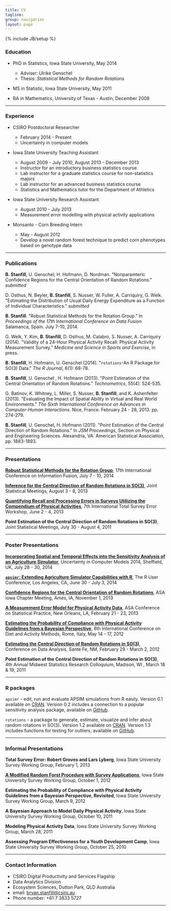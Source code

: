```yaml
---
title: CV
tagline:
group: navigation
layout: page
---
```

{% include JB/setup %}


### Education

* PhD in Statistics, Iowa State University, May 2014  
  * Adviser: Ulrike Genschel
  * Thesis: *Statistical Methods for Random Rotations*  
  
* MS in Statistic, Iowa State University,  May 2011  
  
* BA in Mathematics, University of Texas - Austin, December 2008  

----

### Experience

* CSIRO Postdoctoral Researcher 
  * February 2014 - Present
  * Uncertainty in computer models
  
  
* Iowa State University Teaching Assistant 
  * August 2009 - July 2010, August 2013 - December 2013
  * Instructor for an introductory business statistics course
  * Lab instructor for a graduate statistics course for non-statistics majors
  * Lab instructor for an advanced business statistics course
  * Statistics and Mathematics tutor for the Department of Athletics
  
* Iowa State University Research Assistant 
  * August 2010 - July 2013
  * Measurement error modelling with physical activity applications
  
* Monsanto - Corn Breeding Intern 
  * May - August 2012
  * Develop a novel random forest technique to predict corn phenotypes based on genotype data
  
----

### Publications

**B. Stanfill**, U. Genschel, H. Hofmann, D. Nordman.  "Nonparamteric Confidence Regions for the Central Orientation of Random Rotations." *submitted*

D. Osthus, N. Beyler, **B. Stanfill**, S. Nusser, W. Fuller, A. Carriquiry, G. Welk. "Estimating the Distribution of Usual Daily Energy Expenditure as a Function of Individual Characteristics." *submitted*

**B. Stanfill**. "Robust Statistical Methods for the Rotation Group." In *Proceedings of the 17th International Conference on Data Fusion* Salamanca, Spain. July 7-10, 2014.

G. Welk, Y. Kim, **B. Stanfill**, D. Osthus, M. Calabro, S. Nusser, A. Carriquiry (2014).  "Validity of a 24-Hour Physical Activity Recall: Physical Activity Measurement Survey." *Medicine and Science in Sports and Exercise*, in press.

**B. Stanfill**, H. Hofmann, U. Genschel (2014). "`rotations`-An R Package for SO(3) Data." *The R Journal*, 6(1): 68-78.

**B. Stanfill**, U. Genschel , H. Hofmann (2013).  "Point Estimation of the Central Orientation of Random Rotations." *Technometrics*, 55(4): 524-535. 

G. Batinov, K. Whitney, L. Miller, S. Nusser, **B. Stanfill**, and K. Ashenfelter (2013).  "Evaluating the Impact of Spatial Ability in Virtual and Real World Environments." *The Sixth International Conference on Advances in Computer-Human Interactions*. Nice, France.  February 24 - 28, 2013. pp. 274-279.

**B. Stanfill**, U. Genschel, H. Hofmann (2011). "Point Estimation of the Central Direction of Random Rotations." In *JSM Proceedings*, Section on Physical and Engineering Sciences. Alexandria, VA: American Statistical Association, pp. 1883-1893.

----

### Presentations

**[Robust Statistical Methods for the Rotation Group](images/StanfillFUSION.pdf)**, 17th International Conference on Information Fusion, July 7 - 10, 2014

**[Inference for the Central Direction of Random Rotations in SO(3)](images/StanfillSlides.pdf)**, Joint Statistical Meetings, August 3 - 8, 2013

**[Quantifying Recall and Processing Errors in Surveys Utilizing the Compendium of Physical Activities](imgaes/StanfillITSEWFinal.pdf)**, 7th International Total Survey Error Workshop, June 2 - 4, 2013

**Point Estimation of the Central Direction of Random Rotations in SO(3)**, Joint Statistical Meetings, July 30 - August 4, 2011

----


### Poster Presentations

**[Incorporating Spatial and Temporal Effects into the Sensitivity Analysis of an Agriculture Simulator](images/Stanfill_UCM.pdf)**, Uncertainty in Computer Models 2014, Sheffield, UK, July 28 - 30, 2014

**[`apsimr`: Extending Agriculture Simulator Capabilities with R](images/Stanfill_apsimr.pdf)**, The R User Conference, Los Angeles, CA, June 30 - July 3, 2014

**[Confidence Regions for the Central Orientation of Random Rotations](images/IAPoster.pdf)**, ASA Iowa Chapter Meeting, Ames, IA, November 1, 2013

**[A Measurement Error Model for Physical Activity Data](images/BryanSPoster.pdf)**, ASA Conference on Statistical Practice, New Orleans, LA, February 21 - 23, 2013

**[Estimating the Probability of Compliance with Physical Activity Guidelines from a Bayesian Perspective](images/BryanSPosterFull.pdf)**, 8th International Conference on Diet and Activity Methods, Rome, Italy, May 14 - 17, 2012

**[Estimating the Central Direction of Random Rotations in SO(3)](images/CoDAPoster.pdf)**, Conference on Data Analysis, Sante Fe, NM, February 29 - March 2, 2012

**Point Estimation of the Central Direction of Random Rotations in SO(3)**, 4th Annual Midwest Statistics Research Colloquium, Madison, WI , March 18 & 19, 2011

----

### R packages

`apsimr` - edit, run and evaluate APSIM simulations from R easily.  Version 0.1 available on [CRAN](http://cran.rstudio.com/web/packages/apsimr/index.html).  Version 0.2 includes a connection to a popular sensitivity analysis package, available on [GitHub](https://github.com/stanfill/apsimr).

`rotations` - a package to generate, estimate, visualize and infer about random rotations in SO(3).  Version 1.2 available on [CRAN](http://cran.r-project.org/web/packages/rotations/index.html).  Version 1.3 includes functions for testing for outliers, available on [GitHub](https://github.com/stanfill/rotationsC/tree/master/rotations).

-----

### Informal Presentations

**Total Survey Error: Robert Groves and Lars Lyberg**, Iowa State University Survey Working Group, February 1, 2013

**[A Modified Random Forst Procedure with Survey Applications](images/PAMSModRF.pdf)**, Iowa State University Survey Working Group, October 1, 2012

**Estimating the Probability of Compliance with Physical Activity Guidelines from a Bayesian Perspective, Revisited**, Iowa State University Survey Working Group, March 9, 2012

**A Bayesian Approach to Model Daily Physical Activity**, Iowa State University Survey Working Group, October 10, 2011

**Modeling Physical Activity Data**, Iowa State University Survey Working Group, March 28, 2011

**Assessing Program Effectiveness for a Youth Development Camp**, Iowa State University Survey Working Group, October 25, 2010

-----

### Contact Information

* CSIRO Digital Productivity and Services Flagship
* Data Analytics Division
* Ecosystem Sciences, Dutton Park, QLD Australia
* email: [bryan.stanfill@csiro.au](sta36z@csiro.au)
* Phone number: +61 7 3833 5727

----